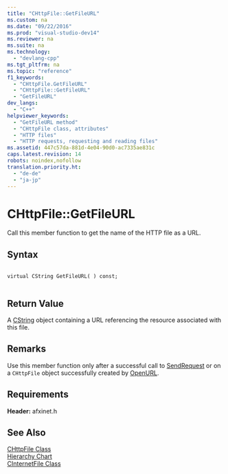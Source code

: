 ```yaml
---
title: "CHttpFile::GetFileURL"
ms.custom: na
ms.date: "09/22/2016"
ms.prod: "visual-studio-dev14"
ms.reviewer: na
ms.suite: na
ms.technology: 
  - "devlang-cpp"
ms.tgt_pltfrm: na
ms.topic: "reference"
f1_keywords: 
  - "CHttpFile.GetFileURL"
  - "CHttpFile::GetFileURL"
  - "GetFileURL"
dev_langs: 
  - "C++"
helpviewer_keywords: 
  - "GetFileURL method"
  - "CHttpFile class, attributes"
  - "HTTP files"
  - "HTTP requests, requesting and reading files"
ms.assetid: 447c57da-881d-4e04-90d0-ac7335ae831c
caps.latest.revision: 14
robots: noindex,nofollow
translation.priority.ht: 
  - "de-de"
  - "ja-jp"
---
```

# CHttpFile::GetFileURL
Call this member function to get the name of the HTTP file as a URL.  
  
## Syntax  
  
```  
  
virtual CString GetFileURL( ) const;  
  
```  
  
## Return Value  
 A [CString](../vs140/cstringt-class.md) object containing a URL referencing the resource associated with this file.  
  
## Remarks  
 Use this member function only after a successful call to [SendRequest](../vs140/chttpfile--sendrequest.md) or on a `CHttpFile` object successfully created by [OpenURL](../vs140/cinternetsession--openurl.md).  
  
## Requirements  
 **Header:** afxinet.h  
  
## See Also  
 [CHttpFile Class](../vs140/chttpfile-class.md)   
 [Hierarchy Chart](../vs140/hierarchy-chart.md)   
 [CInternetFile Class](../vs140/cinternetfile-class.md)